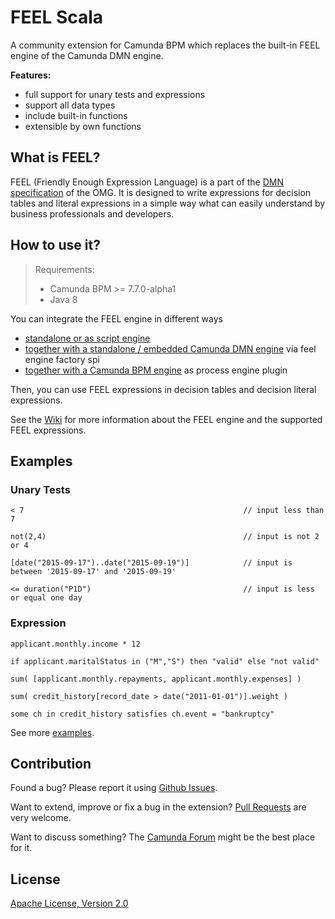 # FEEL Scala

A community extension for Camunda BPM which replaces the built-in FEEL engine of the Camunda DMN engine.

**Features:**

* full support for unary tests and expressions
* support all data types
* include built-in functions
* extensible by own functions

## What is FEEL?

FEEL (Friendly Enough Expression Language) is a part of the [DMN specification](http://www.omg.org/spec/DMN/) of the OMG. It is designed to write expressions for decision tables and literal expressions in a simple way what can easily understand by business professionals and developers.

## How to use it?

> Requirements:
> * Camunda BPM >= 7.7.0-alpha1
> * Java 8

You can integrate the FEEL engine in different ways 

* [standalone or as script engine](https://github.com/camunda/feel-scala/tree/master/feel-engine#how-to-use-it)
* [together with a standalone / embedded Camunda DMN engine](https://github.com/camunda/feel-scala/tree/master/feel-engine-factory#how-to-use-it) via feel engine factory spi
* [together with a Camunda BPM engine](https://github.com/camunda/feel-scala/tree/master/feel-engine-plugin#how-to-use-it) as process engine plugin

Then, you can use FEEL expressions in decision tables and decision literal expressions.

See the [Wiki](https://github.com/camunda/feel-scala/wiki) for more information about the FEEL engine and the supported FEEL expressions.

## Examples

### Unary Tests

```
< 7                                                 // input less than 7

not(2,4)                                            // input is not 2 or 4

[date("2015-09-17")..date("2015-09-19")]            // input is between '2015-09-17' and '2015-09-19'

<= duration("P1D")                                  // input is less or equal one day    
```

### Expression

```
applicant.monthly.income * 12                                           

if applicant.maritalStatus in ("M","S") then "valid" else "not valid"    

sum( [applicant.monthly.repayments, applicant.monthly.expenses] )        

sum( credit_history[record_date > date("2011-01-01")].weight )           

some ch in credit_history satisfies ch.event = "bankruptcy"      
```

See more [examples](https://github.com/camunda/feel-scala/tree/master/examples).

## Contribution

Found a bug? Please report it using [Github Issues](https://github.com/camunda/feel-scala/issues).

Want to extend, improve or fix a bug in the extension? [Pull Requests](https://github.com/camunda/feel-scala/pulls) are very welcome.

Want to discuss something? The [Camunda Forum](https://forum.camunda.org/c/community-extensions) might be the best place for it.

## License

[Apache License, Version 2.0](./LICENSE)
